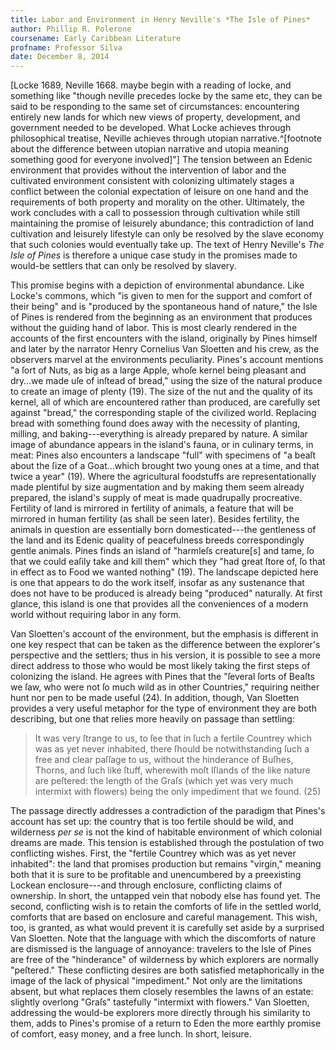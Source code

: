 ```yaml
---
title: Labor and Environment in Henry Neville's *The Isle of Pines*
author: Phillip R. Polerone
coursename: Early Caribbean Literature
profname: Professor Silva
date: December 8, 2014
---
```


[Locke 1689, Neville 1668. maybe begin with a reading of locke, and something like "though neville precedes locke by the same etc, they can be said to be responding to the same set of circumstances: encountering entirely new lands for which new views of property, development, and government needed to be developed. What Locke achieves through philosophical treatise, Neville achieves through utopian narrative.^[footnote about the difference between utopian narrative and utopia meaning something good for everyone involved]"] The tension between an Edenic environment that provides without the intervention of labor and the cultivated environment consistent with colonizing ultimately stages a conflict between the colonial expectation of leisure on one hand and the requirements of both property and morality on the other. Ultimately, the work concludes with a call to possession through cultivation while still maintaining the promise of leisurely abundance; this contradiction of land cultivation and leisurely lifestyle can only be resolved by the slave economy that such colonies would eventually take up. The text of Henry Neville's *The Isle of Pines* is therefore a unique case study in the promises made to would-be settlers that can only be resolved by slavery.

This promise begins with a depiction of environmental abundance. Like Locke's commons, which "is given to men for the support and comfort of their being" and is "produced by the spontaneous hand of nature," the Isle of Pines is rendered from the beginning as an environment that produces without the guiding hand of labor. This is most clearly rendered in the accounts of the first encounters with the island, originally by Pines himself and later by the narrator Henry Cornelius Van Sloetten and his crew, as the observers marvel at the environments peculiarity. Pines's account mentions "a ſort of Nuts, as big as a large Apple, whoſe kernel being pleasant and dry…we made uſe of inſtead of bread," using the size of the natural produce to create an image of plenty (19). The size of the nut and the quality of its kernel, all of which are encountered rather than produced, are carefully set against "bread," the corresponding staple of the civilized world. Replacing bread with something found does away with the necessity of planting, milling, and baking---everything is already prepared by nature. A similar image of abundance appears in the island's fauna, or in culinary terms, in meat: Pines also encounters a landscape "full" with specimens of "a beaſt about the ſize of a Goat…which brought two young ones at a time, and that twice a year" (19). Where the agricultural foodstuffs are representationally made plentiful by size augmentation and by making them seem already prepared, the island's supply of meat is made quadrupally procreative. Fertility of land is mirrored in fertility of animals, a feature that will be mirrored in human fertility (as shall be seen later). Besides fertility, the animals in question are essentially born domesticated---the gentleness of the land and its Edenic quality of peacefulness breeds correspondingly gentle animals. Pines finds an island of "harmleſs creature[s] and tame, ſo that we could eaſily take and kill them" which they "had great ſtore of, ſo that in effect as to Food we wanted nothing" (19). The landscape depicted here is one that appears to do the work itself, insofar as any sustenance that does not have to be produced is already being "produced" naturally. At first glance, this island is one that provides all the conveniences of a modern world without requiring labor in any form.

Van Sloetten's account of the environment, but the emphasis is different in one key respect that can be taken as the difference between the explorer's perspective and the settlers; thus in his version, it is possible to see a more direct address to those who would be most likely taking the first steps of colonizing the island. He agrees with Pines that the "ſeveral ſorts of Beaſts we ſaw, who were not ſo much wild as in other Countries," requiring neither hunt nor pen to be made useful (24). In addition, though, Van Sloetten provides a very useful metaphor for the type of environment they are both describing, but one that relies more heavily on passage than settling: 

> It was very ſtrange to us, to ſee that in ſuch a fertile Countrey which was as yet never inhabited, there ſhould be notwithstanding ſuch a free and clear paſſage to us, without the hinderance of Buſhes, Thorns, and ſuch like ſtuff, wherewith moſt Iſlands of the like nature are peſtered: the length of the Graſs (which yet was very much intermixt with flowers) being the only impediment that we found. (25)

The passage directly addresses a contradiction of the paradigm that Pines's account has set up: the country that is too fertile should be wild, and wilderness *per se* is not the kind of habitable environment of which colonial dreams are made. This tension is established through the postulation of two conflicting wishes. First, the "fertile Countrey which was as yet never inhabited": the land that promises production but remains "virgin," meaning both that it is sure to be profitable and unencumbered by a preexisting Lockean enclosure---and through enclosure, conflicting claims of ownership. In short, the untapped vein that nobody else has found yet. The second, conflicting wish is to retain the comforts of life in the settled world, comforts that are based on enclosure and careful management. This wish, too, is granted, as what would prevent it is carefully set aside by a surprised Van Sloetten. Note that the language with which the discomforts of nature are dismissed is the language of annoyance: travelers to the Isle of Pines are free of the "hinderance" of wilderness by which explorers are normally "peſtered." These conflicting desires are both satisfied metaphorically in the image of the lack of physical "impediment." Not only are the limitations absent, but what replaces them closely resembles the lawns of an estate: slightly overlong "Graſs" tastefully "intermixt with flowers." Van Sloetten, addressing the would-be explorers more directly through his similarity to them, adds to Pines's promise of a return to Eden the more earthly promise of comfort, easy money, and a free lunch. In short, leisure.